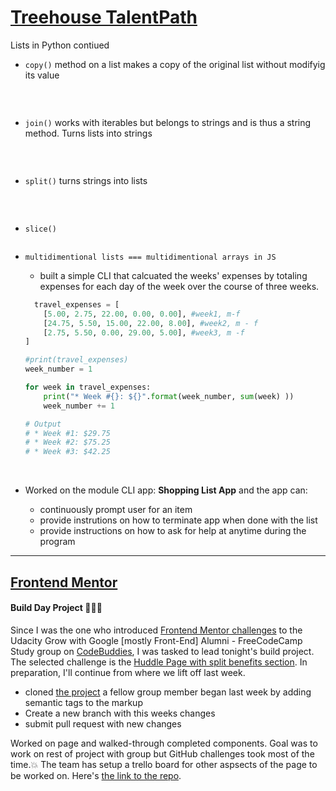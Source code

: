 # [Treehouse TalentPath]()
Lists in Python contiued
* `copy()` method on a list makes a copy of the original list without modifyig its value
  ```python
  ```
<br>

* `join()` works with iterables but belongs to strings and is thus a string method. Turns lists into strings
  ```python
  ```
<br>

* `split()` turns strings into lists
  ```python
  ```
<br>

* `slice()`
  ```python
  ```
* `multidimentional lists === multidimentional arrays in JS`
  * built a simple CLI that calcuated the weeks' expenses by totaling expenses for each day of the week over the course of three weeks.
  ```python
    travel_expenses = [
      [5.00, 2.75, 22.00, 0.00, 0.00], #week1, m-f
      [24.75, 5.50, 15.00, 22.00, 8.00], #week2, m - f
      [2.75, 5.50, 0.00, 29.00, 5.00], #week3, m -f
  ]

  #print(travel_expenses)
  week_number = 1

  for week in travel_expenses:
      print("* Week #{}: ${}".format(week_number, sum(week) ))
      week_number += 1

  # Output
  # * Week #1: $29.75                                  
  # * Week #2: $75.25                                         
  # * Week #3: $42.25
  ```
  <br>

* Worked on the module CLI app: __Shopping List App__ and the app can:
  * continuously prompt user for an item
  * provide instrutions on how to terminate app when done with the list
  * provide instructions on how to ask for help at anytime during the program
<hr>

## [Frontend Mentor](https://frontendmentor.io)
#### Build Day Project :tada::balloon::boom:
Since I was the one who introduced [Frontend Mentor challenges](https://frontendmentor.io) to the Udacity Grow with Google [mostly Front-End] Alumni - FreeCodeCamp Study group on [CodeBuddies](https://codebuddies.org/), I was tasked to lead tonight's build project. The selected challenge is the [Huddle Page with split benefits section](https://www.frontendmentor.io/challenges/huddle-landing-page-462616). In preparation, I'll continue from where we lift off last week.
* cloned [the project](https://github.com/julianjohannesen/huddle-landing-page-462616) a fellow group member began last week by adding semantic tags to the markup
* Create a new branch with this weeks changes
* submit pull request with new changes 

Worked on page and walked-through completed components. Goal was to work on rest of project with group but GitHub challenges took most of the time.:boom: The team has setup a trello board for other aspsects of the page to be worked on. Here's [the link to the repo](https://github.com/bviengineer/frontendmentor.io-huddle-landing-page).